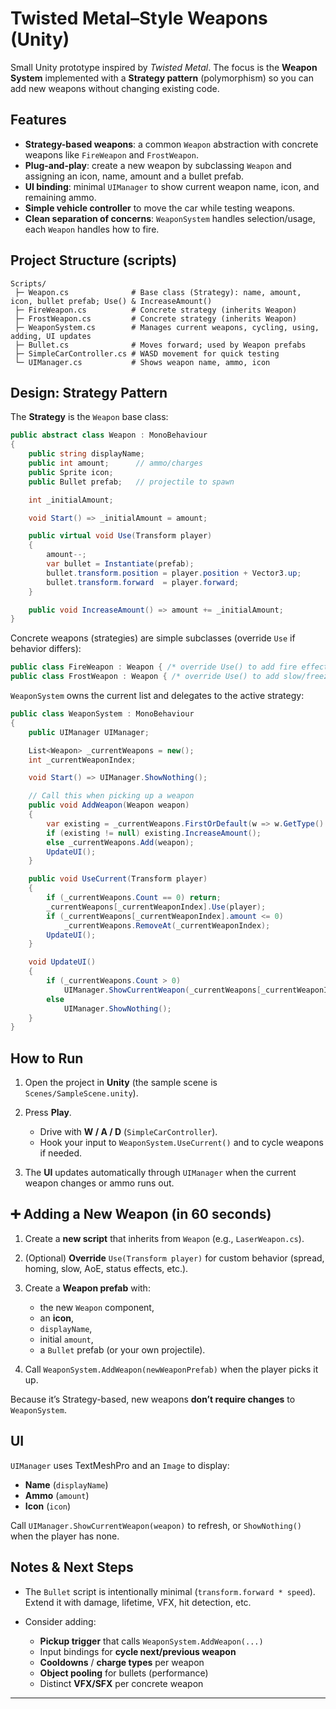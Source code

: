 # Twisted Metal–Style Weapons (Unity)

Small Unity prototype inspired by *Twisted Metal*.
The focus is the **Weapon System** implemented with a **Strategy pattern** (polymorphism) so you can add new weapons without changing existing code.

## Features

* **Strategy-based weapons**: a common `Weapon` abstraction with concrete weapons like `FireWeapon` and `FrostWeapon`.
* **Plug-and-play**: create a new weapon by subclassing `Weapon` and assigning an icon, name, amount and a bullet prefab.
* **UI binding**: minimal `UIManager` to show current weapon name, icon, and remaining ammo.
* **Simple vehicle controller** to move the car while testing weapons.
* **Clean separation of concerns**: `WeaponSystem` handles selection/usage, each `Weapon` handles how to fire.

## Project Structure (scripts)

```
Scripts/
 ├─ Weapon.cs              # Base class (Strategy): name, amount, icon, bullet prefab; Use() & IncreaseAmount()
 ├─ FireWeapon.cs          # Concrete strategy (inherits Weapon)
 ├─ FrostWeapon.cs         # Concrete strategy (inherits Weapon)
 ├─ WeaponSystem.cs        # Manages current weapons, cycling, using, adding, UI updates
 ├─ Bullet.cs              # Moves forward; used by Weapon prefabs
 ├─ SimpleCarController.cs # WASD movement for quick testing
 └─ UIManager.cs           # Shows weapon name, ammo, icon
```

## Design: Strategy Pattern

The **Strategy** is the `Weapon` base class:

```csharp
public abstract class Weapon : MonoBehaviour
{
    public string displayName;
    public int amount;      // ammo/charges
    public Sprite icon;
    public Bullet prefab;   // projectile to spawn

    int _initialAmount;

    void Start() => _initialAmount = amount;

    public virtual void Use(Transform player)
    {
        amount--;
        var bullet = Instantiate(prefab);
        bullet.transform.position = player.position + Vector3.up;
        bullet.transform.forward  = player.forward;
    }

    public void IncreaseAmount() => amount += _initialAmount;
}
```

Concrete weapons (strategies) are simple subclasses (override `Use` if behavior differs):

```csharp
public class FireWeapon : Weapon { /* override Use() to add fire effects, AoE, etc. */ }
public class FrostWeapon : Weapon { /* override Use() to add slow/freeze, etc. */ }
```

`WeaponSystem` owns the current list and delegates to the active strategy:

```csharp
public class WeaponSystem : MonoBehaviour
{
    public UIManager UIManager;

    List<Weapon> _currentWeapons = new();
    int _currentWeaponIndex;

    void Start() => UIManager.ShowNothing();

    // Call this when picking up a weapon
    public void AddWeapon(Weapon weapon)
    {
        var existing = _currentWeapons.FirstOrDefault(w => w.GetType() == weapon.GetType());
        if (existing != null) existing.IncreaseAmount();
        else _currentWeapons.Add(weapon);
        UpdateUI();
    }

    public void UseCurrent(Transform player)
    {
        if (_currentWeapons.Count == 0) return;
        _currentWeapons[_currentWeaponIndex].Use(player);
        if (_currentWeapons[_currentWeaponIndex].amount <= 0)
            _currentWeapons.RemoveAt(_currentWeaponIndex);
        UpdateUI();
    }

    void UpdateUI()
    {
        if (_currentWeapons.Count > 0)
            UIManager.ShowCurrentWeapon(_currentWeapons[_currentWeaponIndex]);
        else
            UIManager.ShowNothing();
    }
}
```

## How to Run

1. Open the project in **Unity** (the sample scene is `Scenes/SampleScene.unity`).
2. Press **Play**.

   * Drive with **W / A / D** (`SimpleCarController`).
   * Hook your input to `WeaponSystem.UseCurrent()` and to cycle weapons if needed.
3. The **UI** updates automatically through `UIManager` when the current weapon changes or ammo runs out.

## ➕ Adding a New Weapon (in 60 seconds)

1. Create a **new script** that inherits from `Weapon` (e.g., `LaserWeapon.cs`).
2. (Optional) **Override** `Use(Transform player)` for custom behavior (spread, homing, slow, AoE, status effects, etc.).
3. Create a **Weapon prefab** with:

   * the new `Weapon` component,
   * an **icon**,
   * `displayName`,
   * initial `amount`,
   * a `Bullet` prefab (or your own projectile).
4. Call `WeaponSystem.AddWeapon(newWeaponPrefab)` when the player picks it up.

Because it’s Strategy-based, new weapons **don’t require changes** to `WeaponSystem`.

## UI

`UIManager` uses TextMeshPro and an `Image` to display:

* **Name** (`displayName`)
* **Ammo** (`amount`)
* **Icon** (`icon`)

Call `UIManager.ShowCurrentWeapon(weapon)` to refresh, or `ShowNothing()` when the player has none.

## Notes & Next Steps

* The `Bullet` script is intentionally minimal (`transform.forward * speed`). Extend it with damage, lifetime, VFX, hit detection, etc.
* Consider adding:

  * **Pickup trigger** that calls `WeaponSystem.AddWeapon(...)`
  * Input bindings for **cycle next/previous weapon**
  * **Cooldowns** / **charge types** per weapon
  * **Object pooling** for bullets (performance)
  * Distinct **VFX/SFX** per concrete weapon

---
